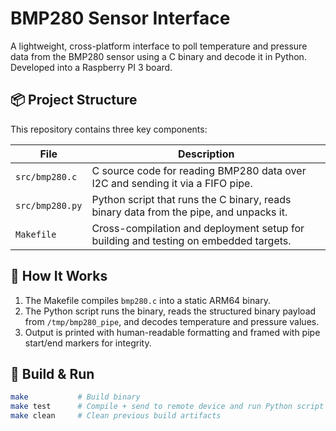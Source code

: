 # BMP280 Sensor Interface

A lightweight, cross-platform interface to poll temperature and pressure data from the BMP280 sensor using a C binary and decode it  in Python. Developed into a Raspberry PI 3 board.

## 📦 Project Structure

This repository contains three key components:

| File                | Description                                                                 |
|---------------------|------------------------------------------------------------------------------|
| `src/bmp280.c`      | C source code for reading BMP280 data over I2C and sending it via a FIFO pipe. |
| `src/bmp280.py`     | Python script that runs the C binary, reads binary data from the pipe, and unpacks it. |
| `Makefile`          | Cross-compilation and deployment setup for building and testing on embedded targets. |

## 🚀 How It Works

1. The Makefile compiles `bmp280.c` into a static ARM64 binary.
2. The Python script runs the binary, reads the structured binary payload from `/tmp/bmp280_pipe`, and decodes temperature and pressure values.
3. Output is printed with human-readable formatting and framed with pipe start/end markers for integrity.

## 🔧 Build & Run

```bash
make           # Build binary
make test      # Compile + send to remote device and run Python script
make clean     # Clean previous build artifacts
